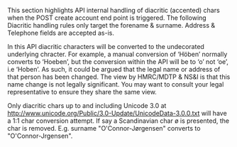 This section highlights API internal handling of diacritic (accented) chars when the POST create account end point is triggered.
The following Diacritic handling rules only target the forename & surname.  Address & Telephone fields are accepted as-is.

In this API diacritic characters will be converted to the undecorated underlying chracter. For example, a manual conversion of
‘Höben’ normally converts to ‘Hoeben’, but the conversion within the API will be to ‘o’ not ‘oe’, i.e ‘Hoben’.  As such, it could
 be argued that the legal name or address of that person has been changed.  The view by HMRC/MDTP & NS&I is that this name change is not legally
 significant. You may want to consult your legal representative to ensure they share the same view.

Only diacritic chars up to and including Unicode 3.0 at http://www.unicode.org/Public/3.0-Update/UnicodeData-3.0.0.txt
will have a 1:1 char conversion attempt.  If say a Scandinavian char ø is presented, the char is removed. E.g. surname
"O'Connor-Jørgensen" converts to "O'Connor-Jrgensen".